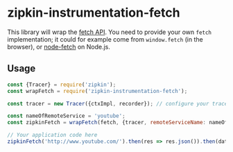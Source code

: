 # zipkin-instrumentation-fetch

This library will wrap the [fetch API](https://developer.mozilla.org/en-US/docs/Web/API/Fetch_API).
You need to provide your own `fetch` implementation; it could for example come from `window.fetch` (in the browser),
or [node-fetch](https://www.npmjs.com/package/node-fetch) on Node.js.

## Usage

```javascript
const {Tracer} = require('zipkin');
const wrapFetch = require('zipkin-instrumentation-fetch');

const tracer = new Tracer({ctxImpl, recorder}); // configure your tracer properly here

const nameOfRemoteService = 'youtube';
const zipkinFetch = wrapFetch(fetch, {tracer, remoteServiceName: nameOfRemoteService});

// Your application code here
zipkinFetch('http://www.youtube.com/').then(res => res.json()).then(data => ...);
```

